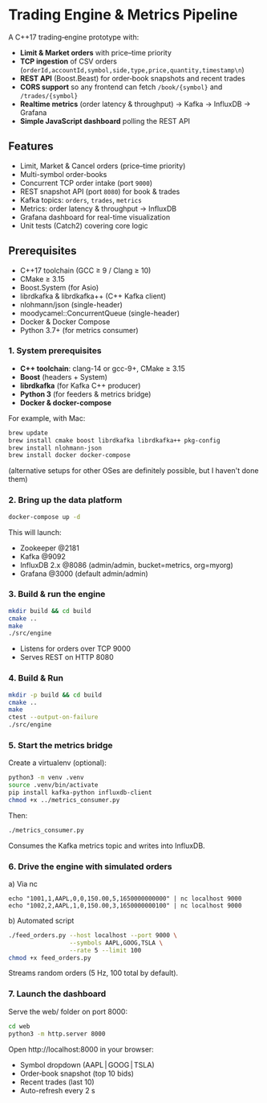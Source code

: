# Trading Engine & Metrics Pipeline

A C++17 trading‐engine prototype with:

- **Limit & Market orders** with price–time priority
- **TCP ingestion** of CSV orders (`orderId,accountId,symbol,side,type,price,quantity,timestamp\n`)
- **REST API** (Boost.Beast) for order‐book snapshots and recent trades
- **CORS support** so any frontend can fetch `/book/{symbol}` and `/trades/{symbol}`
- **Realtime metrics** (order latency & throughput) → Kafka → InfluxDB → Grafana
- **Simple JavaScript dashboard** polling the REST API

## Features

- Limit, Market & Cancel orders (price–time priority)
- Multi-symbol order-books
- Concurrent TCP order intake (port `9000`)
- REST snapshot API (port `8080`) for book & trades
- Kafka topics: `orders`, `trades`, `metrics`
- Metrics: order latency & throughput → InfluxDB
- Grafana dashboard for real-time visualization
- Unit tests (Catch2) covering core logic

## Prerequisites

- C++17 toolchain (GCC ≥ 9 / Clang ≥ 10)
- CMake ≥ 3.15
- Boost.System (for Asio)
- librdkafka & librdkafka++ (C++ Kafka client)
- nlohmann/json (single-header)
- moodycamel::ConcurrentQueue (single-header)
- Docker & Docker Compose
- Python 3.7+ (for metrics consumer)

### 1. System prerequisites

- **C++ toolchain**: clang-14 or gcc-9+, CMake ≥ 3.15
- **Boost** (headers + System)
- **librdkafka** (for Kafka C++ producer)
- **Python 3** (for feeders & metrics bridge)
- **Docker & docker-compose**

For example, with Mac:

```bash
brew update
brew install cmake boost librdkafka librdkafka++ pkg-config
brew install nlohmann-json
brew install docker docker-compose
```

(alternative setups for other OSes are definitely possible, but I haven't done them)

### 2. Bring up the data platform

```bash
docker-compose up -d
```

This will launch:

- Zookeeper @2181
- Kafka @9092
- InfluxDB 2.x @8086 (admin/admin, bucket=metrics, org=myorg)
- Grafana @3000 (default admin/admin)

### 3. Build & run the engine

```bash
mkdir build && cd build
cmake ..
make
./src/engine
```

- Listens for orders over TCP 9000
- Serves REST on HTTP 8080

### 4. Build & Run

```bash
mkdir -p build && cd build
cmake ..
make
ctest --output-on-failure
./src/engine
```

### 5. Start the metrics bridge

Create a virtualenv (optional):

```bash
python3 -m venv .venv
source .venv/bin/activate
pip install kafka-python influxdb-client
chmod +x ../metrics_consumer.py
```

Then:

```bash
./metrics_consumer.py
```

Consumes the Kafka metrics topic and writes into InfluxDB.

### 6. Drive the engine with simulated orders

a) Via nc

```
echo "1001,1,AAPL,0,0,150.00,5,1650000000000" | nc localhost 9000
echo "1002,2,AAPL,1,0,150.00,3,1650000000100" | nc localhost 9000
```

b) Automated script

```bash
./feed_orders.py --host localhost --port 9000 \
                 --symbols AAPL,GOOG,TSLA \
                 --rate 5 --limit 100
chmod +x feed_orders.py
```

Streams random orders (5 Hz, 100 total by default).

### 7. Launch the dashboard

Serve the web/ folder on port 8000:

```bash
cd web
python3 -m http.server 8000
```

Open http://localhost:8000 in your browser:

- Symbol dropdown (AAPL | GOOG | TSLA)
- Order‐book snapshot (top 10 bids)
- Recent trades (last 10)
- Auto-refresh every 2 s
